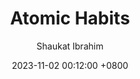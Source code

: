 ---
title: Atomic Habits
author: Shaukat Ibrahim
date: 2023-11-02 00:12:00 +0800
categories: [booknotes]
tags: [booknotes]
showBreadcrumbs: true
draft: true
---